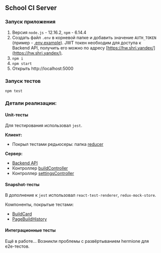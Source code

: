 ## School CI Server

### Запуск приложения

1) Версия `node.js` - 12.16.2, `npm` - 6.14.4
2) Cоздать файл `.env` в корневой папке и добавить значение `AUTH_TOKEN` (пример - [.env.example](.env.example)). JWT токен необходим для доступа к Backend API, получить его можно по адресу [https://hw.shri.yandex/](https://hw.shri.yandex/).
3) `npm i`
4) `npm start`
5) Открыть http://localhost:5000

### Запуск тестов

`npm test`

### Детали реализации:

#### Unit-тесты

Для тестирования использовал `jest`.

**Клиент:**

- Покрыл тестами редьюсеры: папка [reducer](src/client/reducer)

**Сервер:**

- [Backend API](src/server/backend/backend-api.test.js)
- Контроллер [buildController](src/server/controllers/build-controller.test.js)
- Контроллер [settingsController](src/server/controllers/settings-controller.test.js)

#### Snapshot-тесты

В дополнение к `jest` использовал `react-test-renderer`, `redux-mock-store`.

Компоненты, покрытые тестами:

- [BuildCard](src/client/components/Build/BuildCard/BuildCard.test.js)
- [PageBuildHistory](src/client/components/Pages/PageBuildHistory/PageBuildHistory.test.js)

#### Интеграционные тесты

Ещё в работе... Возникли проблемы с развёртыванием hermione для e2e-тестов.


